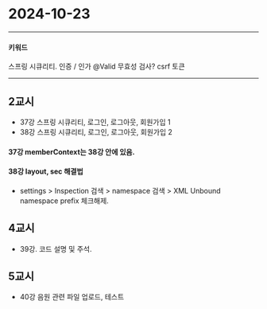 # 2024-10-23
---
#### 키워드
스프링 시큐리티.
인증 / 인가
@Valid 무효성 검사?
csrf 토큰

---

## 2교시
- 37강 스프링 시큐리티, 로그인, 로그아웃, 회원가입 1
- 38강 스프링 시큐리티, 로그인, 로그아웃, 회원가입 2

#### 37강 memberContext는 38강 안에 있음.

#### 38강 layout, sec 해결법
- settings > Inspection 검색 > namespace 검색 > XML Unbound namespace prefix 체크해제.

## 4교시
- 39강. 코드 설명 및 주석.

## 5교시
- 40강 음원 관련 파일 업로드, 테스트 